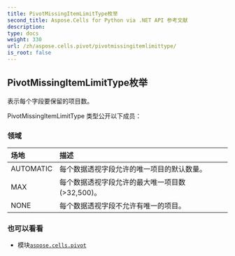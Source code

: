 ```yaml
---
title: PivotMissingItemLimitType枚举
second_title: Aspose.Cells for Python via .NET API 参考文献
description:
type: docs
weight: 330
url: /zh/aspose.cells.pivot/pivotmissingitemlimittype/
is_root: false
---
```

## PivotMissingItemLimitType枚举
表示每个字段要保留的项目数。



PivotMissingItemLimitType 类型公开以下成员：

### 领域
|场地|描述|
| :- | :- |
| AUTOMATIC |每个数据透视字段允许的唯一项目的默认数量。|
| MAX |每个数据透视字段允许的最大唯一项目数 (>32,500)。|
| NONE |每个数据透视字段不允许有唯一的项目。|



### 也可以看看
* 模块[`aspose.cells.pivot`](..)
